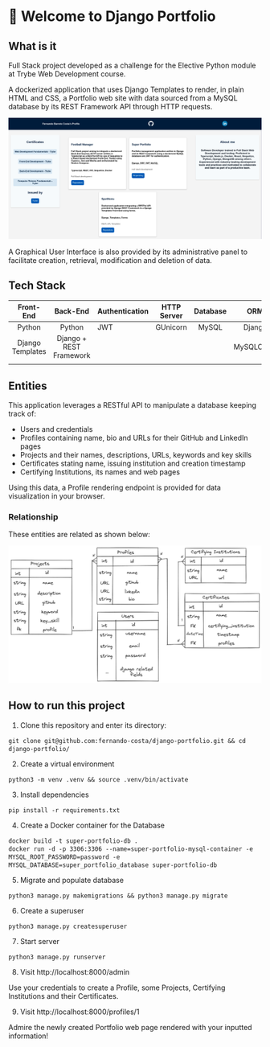 # 📜 Welcome to Django Portfolio
<!-- Olá, Tryber!
Esse é apenas um arquivo inicial para o README do seu projeto.
É essencial que você preencha esse documento por conta própria, ok?
Não deixe de usar nossas dicas de escrita de README de projetos, e deixe sua criatividade brilhar!
:warning: IMPORTANTE: você precisa deixar nítido:
- quais arquivos/pastas foram desenvolvidos por você; 
- quais arquivos/pastas foram desenvolvidos por outra pessoa estudante;
- quais arquivos/pastas foram desenvolvidos pela Trybe.
-->

## What is it

Full Stack project developed as a challenge for the Elective Python module at Trybe Web Development course.

A dockerized application that uses Django Templates to render, in plain HTML and CSS, a Portfolio web site with data sourced from a MySQL database by its REST Framework API through HTTP requests.

![link text](assets/home-page.png)

A Graphical User Interface is also provided by its administrative panel to facilitate creation, retrieval, modification and deletion of data.

## Tech Stack

| Front-End        | Back-End                | Authentication | HTTP Server | Database | ORM         | Testing       | Packaging |
|:----------------:|:-----------------------:|----------------|:-----------:|:--------:|:-----------:|:-------------:|:---------:|
| Python           | Python                  | JWT            | GUnicorn    | MySQL    | Django      | PyTest        | Docker    |
| Django Templates | Django + REST Framework |                |             |          | MySQLClient | PyTest-Django | PyProject |
|                  |                         |                |             |          |             |               |           |

## Entities

This application leverages a RESTful API to manipulate a database keeping track of:

- Users and credentials
- Profiles containing name, bio and URLs for their GitHub and LinkedIn pages
- Projects and their names, descriptions, URLs, keywords and key skills
- Certificates stating name, issuing institution and creation timestamp
- Certifying Institutions, its names and web pages

Using this data, a Profile rendering endpoint is provided for data visualization in your browser.

### Relationship

These entities are related as shown below:

![link text](assets/entity_relation_diagram.png)

## How to run this project

1. Clone this repository and enter its directory:

``` shell
git clone git@github.com:fernando-costa/django-portfolio.git && cd django-portfolio/
```

2. Create a virtual environment

``` shell
python3 -m venv .venv && source .venv/bin/activate
```

3. Install dependencies

``` shell
pip install -r requirements.txt
```

4. Create a Docker container for the Database

``` shell
docker build -t super-portfolio-db .
docker run -d -p 3306:3306 --name=super-portfolio-mysql-container -e MYSQL_ROOT_PASSWORD=password -e MYSQL_DATABASE=super_portfolio_database super-portfolio-db
```

5. Migrate and populate database

``` shell
python3 manage.py makemigrations && python3 manage.py migrate
```

6. Create a superuser

``` shell
python3 manage.py createsuperuser
```

7. Start server

``` shell
python3 manage.py runserver
```

8. Visit http://localhost:8000/admin

Use your credentials to create a Profile, some Projects, Certifying Institutions and their Certificates.

9. Visit http://localhost:8000/profiles/1

Admire the newly created Portfolio web page rendered with your inputted information!

